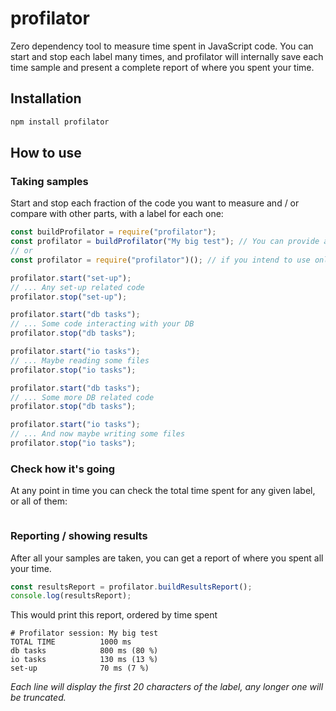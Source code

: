 # profilator

Zero dependency tool to measure time spent in JavaScript code. You can start and stop each label many times, and profilator will internally save each time sample and present a complete report of where you spent your time.

## Installation

```sh
npm install profilator
```

## How to use

### Taking samples

Start and stop each fraction of the code you want to measure and / or compare with other parts, with a label for each one:

```javascript
const buildProfilator = require("profilator");
const profilator = buildProfilator("My big test"); // You can provide a name for the profilator instance
// or
const profilator = require("profilator")(); // if you intend to use only one

profilator.start("set-up");
// ... Any set-up related code
profilator.stop("set-up");

profilator.start("db tasks");
// ... Some code interacting with your DB
profilator.stop("db tasks");

profilator.start("io tasks");
// ... Maybe reading some files
profilator.stop("io tasks");

profilator.start("db tasks");
// ... Some more DB related code
profilator.stop("db tasks");

profilator.start("io tasks");
// ... And now maybe writing some files
profilator.stop("io tasks");
```

### Check how it's going

At any point in time you can check the total time spent for any given label, or all of them:

```javascript
```

### Reporting / showing results

After all your samples are taken, you can get a report of where you spent all your time.

```javascript
const resultsReport = profilator.buildResultsReport();
console.log(resultsReport);
```

This would print this report, ordered by time spent

```
# Profilator session: My big test
TOTAL TIME          1000 ms
db tasks            800 ms (80 %)
io tasks            130 ms (13 %)
set-up              70 ms (7 %)
```

*Each line will display the first 20 characters of the label, any longer one will be truncated.*
